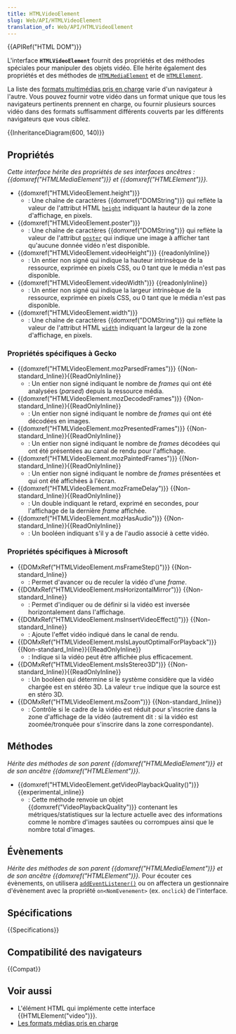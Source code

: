 ```yaml
---
title: HTMLVideoElement
slug: Web/API/HTMLVideoElement
translation_of: Web/API/HTMLVideoElement
---
```


{{APIRef("HTML DOM")}}

L'interface **`HTMLVideoElement`** fournit des propriétés et des méthodes spéciales pour manipuler des objets vidéo. Elle hérite également des propriétés et des méthodes de [`HTMLMediaElement`](/fr/docs/Web/API/HTMLMediaElement) et de [`HTMLElement`](/fr/docs/Web/API/HTMLElement).

La liste des [formats multimédias pris en charge](/fr/docs/Web/Media/Formats) varie d'un navigateur à l'autre. Vous pouvez fournir votre vidéo dans un format unique que tous les navigateurs pertinents prennent en charge, ou fournir plusieurs sources vidéo dans des formats suffisamment différents couverts par les différents navigateurs que vous ciblez.

{{InheritanceDiagram(600, 140)}}

## Propriétés

_Cette interface hérite des propriétés de ses interfaces ancêtres :_ _{{domxref("HTMLMediaElement")}} et_ _{{domxref("HTMLElement")}}._

- {{domxref("HTMLVideoElement.height")}}
  - : Une chaîne de caractères {{domxref("DOMString")}} qui reflète la valeur de l'attribut HTML [`height`](/fr/docs/Web/HTML/Element/video#height) indiquant la hauteur de la zone d'affichage, en pixels.
- {{domxref("HTMLVideoElement.poster")}}
  - : Une chaîne de caractères {{domxref("DOMString")}} qui reflète la valeur de l'attribut [`poster`](/fr/docs/Web/HTML/Element/video#poster) qui indique une image à afficher tant qu'aucune donnée vidéo n'est disponible.
- {{domxref("HTMLVideoElement.videoHeight")}} {{readonlyInline}}
  - : Un entier non signé qui indique la hauteur intrinsèque de la ressource, exprimée en pixels CSS, ou 0 tant que le média n'est pas disponible.
- {{domxref("HTMLVideoElement.videoWidth")}} {{readonlyInline}}
  - : Un entier non signé qui indique la largeur intrinsèque de la ressource, exprimée en pixels CSS, ou 0 tant que le média n'est pas disponible.
- {{domxref("HTMLVideoElement.width")}}
  - : Une chaîne de caractères {{domxref("DOMString")}} qui reflète la valeur de l'attribut HTML [`width`](/fr/docs/Web/HTML/Element/video#width) indiquant la largeur de la zone d'affichage, en pixels.

### Propriétés spécifiques à Gecko

- {{domxref("HTMLVideoElement.mozParsedFrames")}} {{Non-standard_Inline}}{{ReadOnlyInline}}
  - : Un entier non signé indiquant le nombre de _frames_ qui ont été analysées (_parsed_) depuis la ressource média.
- {{domxref("HTMLVideoElement.mozDecodedFrames")}} {{Non-standard_Inline}}{{ReadOnlyInline}}
  - : Un entier non signé indiquant le nombre de _frames_ qui ont été décodées en images.
- {{domxref("HTMLVideoElement.mozPresentedFrames")}} {{Non-standard_Inline}}{{ReadOnlyInline}}
  - : Un entier non signé indiquant le nombre de _frames_ décodées qui ont été présentées au canal de rendu pour l'affichage.
- {{domxref("HTMLVideoElement.mozPaintedFrames")}} {{Non-standard_Inline}}{{ReadOnlyInline}}
  - : Un entier non signé indiquant le nombre de _frames_ présentées et qui ont été affichées à l'écran.
- {{domxref("HTMLVideoElement.mozFrameDelay")}} {{Non-standard_Inline}}{{ReadOnlyInline}}
  - : Un double indiquant le retard, exprimé en secondes, pour l'affichage de la dernière _frame_ affichée.
- {{domxref("HTMLVideoElement.mozHasAudio")}} {{Non-standard_Inline}}{{ReadOnlyInline}}
  - : Un booléen indiquant s'il y a de l'audio associé à cette vidéo.

### Propriétés spécifiques à Microsoft

- {{DOMxRef("HTMLVideoElement.msFrameStep()")}} {{Non-standard_Inline}}
  - : Permet d'avancer ou de reculer la vidéo d'une _frame_.
- {{DOMxRef("HTMLVideoElement.msHorizontalMirror")}} {{Non-standard_Inline}}
  - : Permet d'indiquer ou de définir si la vidéo est inversée horizontalement dans l'affichage.
- {{DOMxRef("HTMLVideoElement.msInsertVideoEffect()")}} {{Non-standard_Inline}}
  - : Ajoute l'effet vidéo indiqué dans le canal de rendu.
- {{DOMxRef("HTMLVideoElement.msIsLayoutOptimalForPlayback")}} {{Non-standard_Inline}}{{ReadOnlyInline}}
  - : Indique si la vidéo peut être affichée plus efficacement.
- {{DOMxRef("HTMLVideoElement.msIsStereo3D")}} {{Non-standard_Inline}}{{ReadOnlyInline}}
  - : Un booléen qui détermine si le système considère que la vidéo chargée est en stéréo 3D. La valeur `true` indique que la source est en stéro 3D.
- {{DOMxRef("HTMLVideoElement.msZoom")}} {{Non-standard_Inline}}
  - : Contrôle si le cadre de la vidéo est réduit pour s'inscrire dans la zone d'affichage de la vidéo (autrement dit : si la vidéo est zoomée/tronquée pour s'inscrire dans la zone correspondante).

## Méthodes

_Hérite des méthodes de son parent {{domxref("HTMLMediaElement")}} et de son ancêtre {{domxref("HTMLElement")}}._

- {{domxref("HTMLVideoElement.getVideoPlaybackQuality()")}} {{experimental_inline}}
  - : Cette méthode renvoie un objet {{domxref("VideoPlaybackQuality")}} contenant les métriques/statistiques sur la lecture actuelle avec des informations comme le nombre d'images sautées ou corrompues ainsi que le nombre total d'images.

## Évènements

_Hérite des méthodes de son parent {{domxref("HTMLMediaElement")}} et de son ancêtre {{domxref("HTMLElement")}}._ Pour écouter ces évènements, on utilisera [`addEventListener()`](/fr/docs/Web/API/EventTarget/addEventListener) ou on affectera un gestionnaire d'évènement avec la propriété `on<NomEvenement>` (ex. `onclick`) de l'interface.

## Spécifications

{{Specifications}}

## Compatibilité des navigateurs

{{Compat}}

## Voir aussi

- L'élément HTML qui implémente cette interface {{HTMLElement("video")}}.
- [Les formats médias pris en charge](/fr/docs/Web/Media/Formats)
